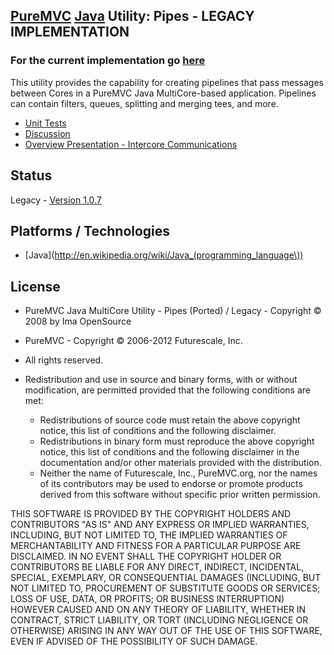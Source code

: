 ## [PureMVC](http://puremvc.github.com/) [Java](https://github.com/PureMVC/puremvc-java-multicore-framework/wiki) Utility: Pipes - LEGACY IMPLEMENTATION
### For the current implementation go [here](https://github.com/PureMVC/puremvc-java-util-pipes/wiki)
This utility provides the capability for creating pipelines that pass messages between Cores in a PureMVC Java MultiCore-based application. Pipelines can contain filters, queues, splitting and merging tees, and more.

* [Unit Tests](https://github.com/PureMVC/puremvc-java-util-pipes-unittests/wiki)
* [Discussion](http://forums.puremvc.org/index.php?topic=742.0)
* [Overview Presentation - Intercore Communications](http://puremvc.tv/#P002/T220)

## Status
Legacy - [Version 1.0.7](https://github.com/PureMVC/puremvc-java-util-pipes/blob/master/VERSION)

## Platforms / Technologies
* [Java](http://en.wikipedia.org/wiki/Java_(programming_language\))

## License
* PureMVC Java MultiCore Utility - Pipes (Ported) / Legacy - Copyright © 2008 by Ima OpenSource
* PureMVC - Copyright © 2006-2012 Futurescale, Inc.
* All rights reserved.

* Redistribution and use in source and binary forms, with or without modification, are permitted provided that the following conditions are met:

  * Redistributions of source code must retain the above copyright notice, this list of conditions and the following disclaimer.
  * Redistributions in binary form must reproduce the above copyright notice, this list of conditions and the following disclaimer in the documentation and/or other materials provided with the distribution.
  * Neither the name of Futurescale, Inc., PureMVC.org, nor the names of its contributors may be used to endorse or promote products derived from this software without specific prior written permission.

THIS SOFTWARE IS PROVIDED BY THE COPYRIGHT HOLDERS AND CONTRIBUTORS "AS IS" AND ANY EXPRESS OR IMPLIED WARRANTIES, INCLUDING, BUT NOT LIMITED TO, THE IMPLIED WARRANTIES OF MERCHANTABILITY AND FITNESS FOR A PARTICULAR PURPOSE ARE DISCLAIMED. IN NO EVENT SHALL THE COPYRIGHT HOLDER OR CONTRIBUTORS BE LIABLE FOR ANY DIRECT, INDIRECT, INCIDENTAL, SPECIAL, EXEMPLARY, OR CONSEQUENTIAL DAMAGES (INCLUDING, BUT NOT LIMITED TO, PROCUREMENT OF SUBSTITUTE GOODS OR SERVICES; LOSS OF USE, DATA, OR PROFITS; OR BUSINESS INTERRUPTION) HOWEVER CAUSED AND ON ANY THEORY OF LIABILITY, WHETHER IN CONTRACT, STRICT LIABILITY, OR TORT (INCLUDING NEGLIGENCE OR OTHERWISE) ARISING IN ANY WAY OUT OF THE USE OF THIS SOFTWARE, EVEN IF ADVISED OF THE POSSIBILITY OF SUCH DAMAGE.